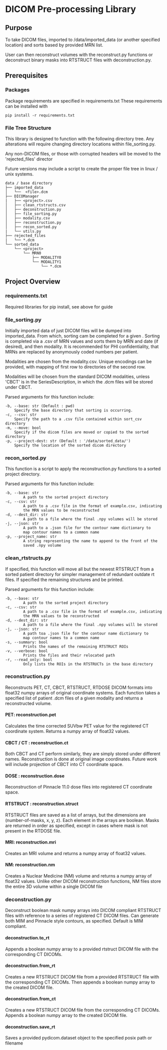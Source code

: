 # DICOM Pre-processing Library

## Purpose
To take DICOM files, imported to /data/imported_data (or another specified location)
and sorts based by provided MRN list.

User can then reconstruct volumes with the reconstruct.py functions or deconstruct
binary masks into RTSTRUCT files with deconstruction.py.

## Prerequisites
### Packages
Package requirements are specified in requirements.txt
These requirements can be installed with
```
pip install -r requirements.txt
```

### File Tree Structure
This library is designed to function with the following directory tree. Any
alterations will require changing directory locations within file_sorting.py.

Any non-DICOM files, or those with corrupted headers will be moved to the
'rejected_files' director

Future versions may include a script to create the proper file tree in
linux / unix systems.

```
data / base directory
├── imported_data
│   └──  <file>.dcm
├── DICOManager
|   ├── <project>.csv
│   ├── clean_rtstructs.csv
│   ├── deconstruction.py
│   ├── file_sorting.py
│   ├── modality.csv
│   ├── reconstruction.py
│   ├── recon_sorted.py
|   └── utils.py
├── rejected_files
|   └── *.dcm
└── sorted_data
    └── <project>
        └── MRN0
            ├── MODALITY0
            └── MODALITY1
                └── *.dcm
 ```

## Project Overview
### requirements.txt
Required libraries for pip install, see above for guide

### file_sorting.py
Initially imported data of just DICOM files will be dumped into imported_data.
From which, sorting cam be completed for a given <project>. Sorting is completed
via a <project>.csv of MRN values and sorts them by MRN and date (if desired),
and then modality. It is recommended for PHI confidentiality, that MRNs are
replaced by anonymously coded numbers per patient.

Modalities are chosen from the modality.csv. Unique encodings can be provided,
with mapping of first row to directories of the second row.

Modalities will be chosen from the standard DICOM modalities, unless 'CBCT' is
in the SeriesDescription, in which the .dcm files will be stored under CBCT.

Parsed arguments for this function include:
```
-b, --base: str (Default : pwd)
    Specify the base directory that sorting is occurring.
-c, --csv: str
    Specify the path to a .csv file contained within sort_csv directory
-m, --move: bool
    Specify if the dicom files are moved or copied to the sorted directory
-p, --project-dest: str (Default : '/data/sorted_data/')
    Specify the location of the sorted dicom directory
```


### recon_sorted.py
This function is a script to apply the reconstruction.py functions to a
sorted project directory.

Parsed arguments for this function include:
```
-b, --base: str
        A path to the sorted project directory
-c, --csv: str
        A path to a .csv file in the format of example.csv, indicating
        the MRN values to be reconstructed
-d, --dest_dir: str
        A path to a file where the final .npy volumes will be stored
-j, --json: str
        A path to a .json file for the contour name dictionary to
        map contour names to a common name
-p, --project_name: str
        A string representing the name to append to the front of the
        saved .npy volume
```

### clean_rtstructs.py
If specified, this function will move all but the newest RTSTRUCT from a
sorted patient directory for simpler management of redundant outdate rt files.
If specified the remaining structures and be printed.

Parsed arguments for this function include:
```
-b, --base: str
        A path to the sorted project directory
-c, --csv: str
        A path to a .csv file in the format of example.csv, indicating
        the MRN values to be reconstructed
-d, --dest_dir: str
        A path to a file where the final .npy volumes will be stored
-j, --json: str
        A path toa .json file for the contour name dictionary to
        map contour names to a common name
-s, --summary: bool
        Prints the names of the remaining RTSTRUCT ROIs
-v, --verbose: bool
        Prints the files and their relocated path
-r, --read_only: bool
        Only lists the ROIs in the RTSTRUCTs in the base directory
```

### reconstruction.py
Reconstructs PET, CT, CBCT, RTSTRUCT, RTDOSE DICOM formats into float32 numpy
arrays of original coordinate systems. Each function takes a specified list of
patient .dcm files of a given modality and returns a reconstructed volume.

#### PET: reconstruction.pet
Calculates the time corrected SUVbw PET value for the registered CT coordinate
system. Returns a numpy array of float32 values.

#### CBCT / CT : reconstruction.ct
Both CBCT and CT perform similarly, they are simply stored under different names.
Reconstruction is done at original image coordinates. Future work will include
projection of CBCT into CT coordinate space.

#### DOSE : reconstruction.dose
Reconstruction of Pinnacle 11.0 dose files into registered CT coordinate space.

#### RTSTRUCT : reconstruction.struct
RTSTRUCT files are saved as a list of arrays, but the dimensions are
(number-of-masks, x, y, z). Each element in the arrays are boolean. Masks are
returned in order as specified, except in cases where mask is not present in
the RTDOSE file.

#### MRI: reconstruction.mri
Creates an MRI volume and returns a numpy array of float32 values.

#### NM: reconstruction.nm
Creates a Nuclear Medicine (NM) volume and returns a numpy array of 
float32 values. Unlike other DICOM reconstruction functions, NM files store
the entire 3D volume within a single DICOM file

### deconstruction.py
Deconstruct boolean mask numpy arrays into DICOM compliant RTSTRUCT files
with reference to a series of registered CT DICOM files. Can generate both
MIM and Pinnacle style contours, as specified. Default is MIM compliant.

#### deconstruction.to_rt
Appends a boolean numpy array to a provided rtstruct DICOM file with the
corresponding CT DICOMs.

#### deconstruction.from_rt
Creates a new RTSTRUCT DICOM file from a provided RTSTRUCT file with the
corresponding CT DICOMs. Then appends a boolean numpy array to the created
DICOM file.

#### deconstruction.from_ct
Creates a new RTSTRUCT DICOM file from the corresponding CT DICOMs. Appends
a boolean numpy array to the created DICOM file.

#### deconstruction.save_rt
Saves a provided pydicom.dataset object to the specified posix path or filename
